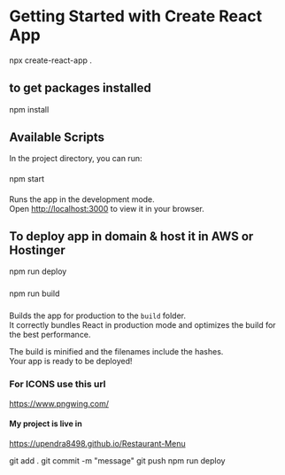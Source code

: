# Getting Started with Create React App
####
npx create-react-app .
####

## to get packages installed
npm install
###

## Available Scripts
In the project directory, you can run:
####
npm start
####

Runs the app in the development mode.\
Open [http://localhost:3000](http://localhost:3000) to view it in your browser.

## To deploy app in domain & host it in AWS or Hostinger
npm run deploy
###
npm run build
###
Builds the app for production to the `build` folder.\
It correctly bundles React in production mode and optimizes the build for the best performance.

The build is minified and the filenames include the hashes.\
Your app is ready to be deployed!

### For ICONS use this url
https://www.pngwing.com/

#### My project is live in
https://upendra8498.github.io/Restaurant-Menu


git add .
git commit -m "message"
git push
npm run deploy